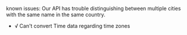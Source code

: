known issues:
Our API has trouble distinguishing between multiple cities with the same name in the same country.

- √ Can't convert Time data regarding time zones 